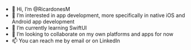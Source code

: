 - 👋 Hi, I’m @RicardonesM
- 👀 I’m interested in app development, more specifically in native iOS and Android app development 
- 🌱 I’m currently learning SwiftUI
- 💞️ I’m looking to collaborate on my own platforms and apps for now
- 📫 You can reach me by email or on LinkedIn

<!---
RicardonesM/RicardonesM is a ✨ special ✨ repository because its `README.md` (this file) appears on your GitHub profile.
You can click the Preview link to take a look at your changes.
--->
